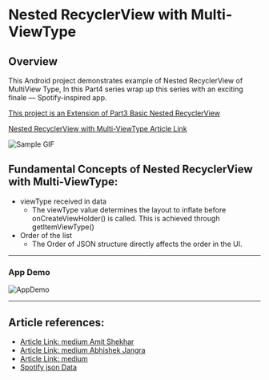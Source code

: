 # Nested RecyclerView with Multi-ViewType

## Overview
This Android project demonstrates example of Nested RecyclerView of MultiView Type, In this Part4 series wrap up this series with an exciting finale — Spotify-inspired app.

[This project is an Extension of Part3 Basic Nested RecyclerView](https://github.com/aman1sr/basic-NestedRecylerView)

[Nested RecyclerView with Multi-ViewType Article Link](https://medium.com/@aman1024/nested-recyclerview-multi-viewtype-part-4-50fc723ce835)


![Sample GIF](https://miro.medium.com/v2/resize:fit:800/1*zzTEyTwyy7jXibtqVWg84Q.gif)


## Fundamental Concepts of Nested RecyclerView with Multi-ViewType:
- viewType received in data
  - The viewType value determines the layout to inflate before onCreateViewHolder() is called. This is achieved through getItemViewType()
- Order of the list
  -  The Order of JSON structure directly affects the order in the UI.

---

### App Demo
![AppDemo](https://github.com/aman1sr/NestedRecyclerView_MultiViewType/blob/master/app/screenshot/nested%20RecView%20multiType%20gif.gif?raw=true)

---
##  Article references:
- [Article Link: medium Amit Shekhar](https://blog.mindorks.com/recyclerview-multiple-view-types-in-android/)
- [Article Link: medium Abhishek Jangra](https://theminimaldev.medium.com/a-clean-way-to-do-multi-viewtype-recyclerviews-on-android-223510d2c65)
- [Article Link: medium ](https://medium.com/nerd-for-tech/nested-recyclerview-in-android-e5afb2b9771a)
- [Spotify json Data](https://github.com/aman1sr/NestedRecyclerView_MultiViewType/blob/master/app/src/main/assets/spotify_home.json)







